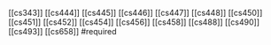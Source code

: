 [[cs343]]
[[cs444]]
[[cs445]]
[[cs446]]
[[cs447]]
[[cs448]]
[[cs450]]
[[cs451]]
[[cs452]]
[[cs454]]
[[cs456]]
[[cs458]]
[[cs488]]
[[cs490]]
[[cs493]]
[[cs658]]
#required